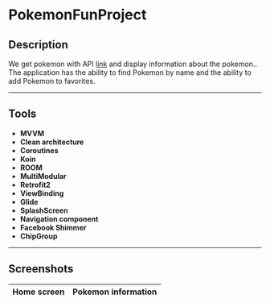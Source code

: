 # PokemonFunProject

## Description

We get pokemon with API  [link](https://pokeapi.co/) and display information about the pokemon..<br/> 
The application has the ability to find Pokemon by name and the ability to add Pokemon to favorites.

---

## Tools
- **MVVM**<br/>
- **Clean architecture**<br/>
- **Coroutines**<br/>
- **Koin**<br/>
- **ROOM**<br/>
- **MultiModular**<br/>
- **Retrofit2**<br/>
- **ViewBinding**<br/>
- **Glide**<br/>
- **SplashScreen**<br/>
- **Navigation component**<br/>
- **Facebook Shimmer**<br/>
- **ChipGroup**<br/>
  
---
## Screenshots

Home screen | Pokemon information
---|---
